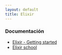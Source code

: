 ```yaml
---
layout: default
title: Elixir
---
```


### Documentación

* [Elixir - Getting started][elixir-lang-doc]
* [Elixir school][elixirschool]

[elixir-lang-doc]: http://elixir-lang.org/getting-started/introduction.html
[elixirschool]: http://elixirschool.com/
